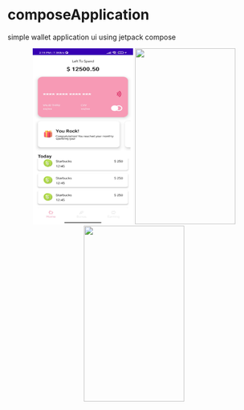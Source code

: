 # composeApplication
simple wallet application ui using jetpack compose

<div align="center">
    <img src="./images/2.jpg" width="200px" height="350px"</img> 
     <img src="/3.png"width="200px" height="350px"</img>
     <img src="/1.png" width="200px" height="350px"</img>
</div>
